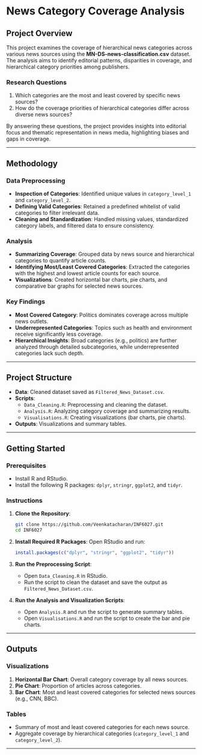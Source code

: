 
# **News Category Coverage Analysis**

## **Project Overview**
This project examines the coverage of hierarchical news categories across various news sources using the **MN-DS-news-classification.csv** dataset. The analysis aims to identify editorial patterns, disparities in coverage, and hierarchical category priorities among publishers.

### **Research Questions**
1. Which categories are the most and least covered by specific news sources?
2. How do the coverage priorities of hierarchical categories differ across diverse news sources?

By answering these questions, the project provides insights into editorial focus and thematic representation in news media, highlighting biases and gaps in coverage.

---

## **Methodology**
### **Data Preprocessing**
- **Inspection of Categories**: Identified unique values in `category_level_1` and `category_level_2`.
- **Defining Valid Categories**: Retained a predefined whitelist of valid categories to filter irrelevant data.
- **Cleaning and Standardization**: Handled missing values, standardized category labels, and filtered data to ensure consistency.

### **Analysis**
- **Summarizing Coverage**: Grouped data by news source and hierarchical categories to quantify article counts.
- **Identifying Most/Least Covered Categories**: Extracted the categories with the highest and lowest article counts for each source.
- **Visualizations**: Created horizontal bar charts, pie charts, and comparative bar graphs for selected news sources.

### **Key Findings**
- **Most Covered Category**: Politics dominates coverage across multiple news outlets.
- **Underrepresented Categories**: Topics such as health and environment receive significantly less coverage.
- **Hierarchical Insights**: Broad categories (e.g., politics) are further analyzed through detailed subcategories, while underrepresented categories lack such depth.

---

## **Project Structure**
- **Data**: Cleaned dataset saved as `Filtered_News_Dataset.csv`.
- **Scripts**:
  - `Data_Cleaning.R`: Preprocessing and cleaning the dataset.
  - `Analysis.R`: Analyzing category coverage and summarizing results.
  - `Visualisations.R`: Creating visualizations (bar charts, pie charts).
- **Outputs**: Visualizations and summary tables.

---

## **Getting Started**

### **Prerequisites**
- Install R and RStudio.
- Install the following R packages: `dplyr`, `stringr`, `ggplot2`, and `tidyr`.

### **Instructions**
1. **Clone the Repository**:
   ```bash
   git clone https://github.com/Veenkatacharan/INF6027.git
   cd INF6027
   ```

2. **Install Required R Packages**:
   Open RStudio and run:
   ```R
   install.packages(c("dplyr", "stringr", "ggplot2", "tidyr"))
   ```

3. **Run the Preprocessing Script**:
   - Open `Data_Cleaning.R` in RStudio.
   - Run the script to clean the dataset and save the output as `Filtered_News_Dataset.csv`.

4. **Run the Analysis and Visualization Scripts**:
   - Open `Analysis.R` and run the script to generate summary tables.
   - Open `Visualisations.R` and run the script to create the bar and pie charts.

---

## **Outputs**
### **Visualizations**
1. **Horizontal Bar Chart**: Overall category coverage by all news sources.
2. **Pie Chart**: Proportion of articles across categories.
3. **Bar Chart**: Most and least covered categories for selected news sources (e.g., CNN, BBC).

### **Tables**
- Summary of most and least covered categories for each news source.
- Aggregate coverage by hierarchical categories (`category_level_1` and `category_level_2`).

---
